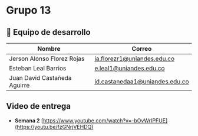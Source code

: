 # Grupo 13

## 👥 Equipo de desarrollo 

| Nombre | Correo |
|--------|--------|
|Jerson Alonso Florez Rojas | ja.florezr1@uniandes.edu.co|
|Esteban Leal Barrios | e.leal1@uniandes.edu.co |
|Juan David Castañeda Aguirre| jd.castanedaa1@uniandes.edu.co|

## Video de entrega
- **Semana 2**
[https://www.youtube.com/watch?v=-bOvWrIPFUE](https://youtu.be/fzGNrjVEHDQ)

